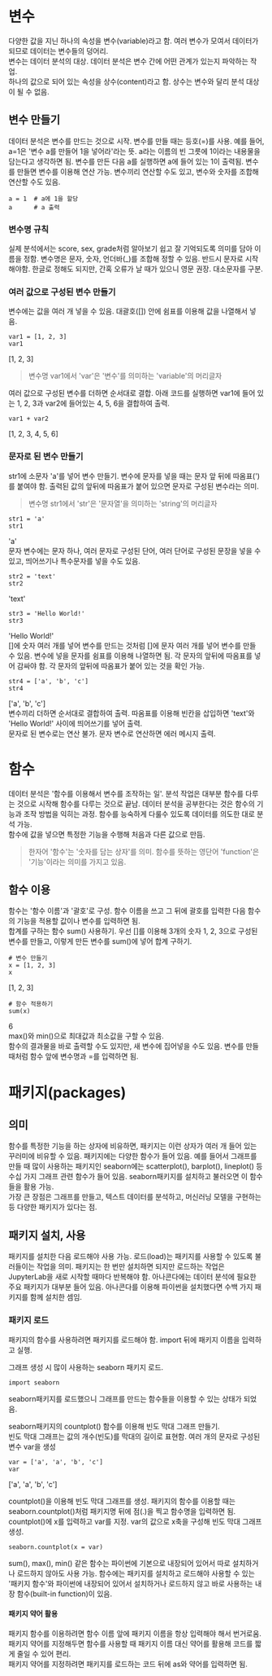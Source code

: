 # 변수
다양한 값을 지닌 하나의 속성을 변수(variable)라고 함. 여러 변수가 모여서 데이터가 되므로 데이터는 변수들의 덩어리.  
변수는 데이터 분석의 대상. 데이터 분석은 변수 간에 어떤 관계가 있는지 파악하는 작업.  
하나의 값으로 되어 있는 속성을 상수(content)라고 함. 상수는 변수와 달리 분석 대상이 될 수 없음.
## 변수 만들기
데이터 분석은 변수를 만드는 것으로 시작. 변수를 만들 때는 등호(=)를 사용. 예를 들어, a=1은 '변수 a를 만들어 1을 넣어라'라는 뜻. a라는 이름의 빈 그릇에 1이라는 내용물을 담는다고 생각하면 됨.
변수를 만든 다음 a를 실행하면 a에 들어 있는 1이 출력됨. 변수를 만들면 변수를 이용해 연산 가능. 변수끼리 연산할 수도 있고, 변수와 숫자를 조합해 연산할 수도 있음.
```
a = 1  # a에 1을 할당
a      # a 출력
```
### 변수명 규칙
실제 분석에서는 score, sex, grade처럼 알아보기 쉽고 잘 기억되도록 의미를 담아 이름을 정함. 변수명은 문자, 숫자, 언더바(_)를 조합해 정할 수 있음. 반드시 문자로 시작해야함.
한글로 정해도 되지만, 간혹 오류가 날 때가 있으니 영문 권장. 대소문자를 구분.
### 여러 값으로 구성된 변수 만들기
변수에는 값을 여러 개 넣을 수 있음. 대괄호([]) 안에 쉼표를 이용해 값을 나열해서 넣음.
```
var1 = [1, 2, 3]
var1
```
[1, 2, 3]
> 변수명 var1에서 'var'은 '변수'를 의미하는 'variable'의 머리글자

여러 값으로 구성된 변수를 더하면 순서대로 결합. 아래 코드를 실행하면 var1에 들어 있는 1, 2, 3과 var2에 들어있는 4, 5, 6을 결합하여 출력.
```
var1 + var2
```
[1, 2, 3, 4, 5, 6]

### 문자로 된 변수 만들기
str1에 소문자 'a'를 넣어 변수 만들기. 변수에 문자를 넣을 때는 문자 앞 뒤에 따옴표(')를 붙여야 함. 출력된 값의 앞뒤에 따옴표가 붙어 있으면 문자로 구성된 변수라는 의미.
> 변수명 str1에서 'str'은 '문자열'을 의미하는 'string'의 머리글자

```
str1 = 'a'
str1
```
'a'  
문자 변수에는 문자 하나, 여러 문자로 구성된 단어, 여러 단어로 구성된 문장을 넣을 수 있고, 띄어쓰기나 특수문자를 넣을 수도 있음.
```
str2 = 'text'
str2
```
'text'
```
str3 = 'Hello World!'
str3
```
'Hello World!'  
[]에 숫자 여러 개를 넣어 변수를 만드는 것처럼 []에 문자 여러 개를 넣어 변수를 만들 수 있음. 변수에 넣을 문자를 쉼표를 이용해 나열하면 됨. 각 문자의 앞뒤에 따옴표를 넣어 감싸야 함.
각 문자의 앞뒤에 따옴표가 붙어 있는 것을 확인 가능.
```
str4 = ['a', 'b', 'c']
str4
```
['a', 'b', 'c']  
변수끼리 더하면 순서대로 결합하여 출력. 따옴표를 이용해 빈칸을 삽입하면 'text'와 'Hello World!' 사이에 띄어쓰기를 넣어 출력.  
문자로 된 변수로는 연산 불가. 문자 변수로 연산하면 에러 메시지 출력.

# 함수
데이터 분석은 '함수를 이용해서 변수를 조작하는 일'. 분석 작업은 대부분 함수를 다루는 것으로 시작해 함수를 다루는 것으로 끝남. 데이터 분석을 공부한다는 것은 함수의 기능과 조작 방법을 익히는 과정. 함수를 능숙하게 다룰수 있도록 데이터를 의도한 대로 분석 가능.  
함수에 값을 넣으면 특정한 기능을 수행해 처음과 다른 값으로 만듬.
> 한자어 '함수'는 '숫자를 담는 상자'를 의미. 함수를 뜻하는 영단어 'function'은 '기능'이라는 의미를 가지고 있음.

## 함수 이용
함수는 '함수 이름'과 '괄호'로 구성. 함수 이름을 쓰고 그 뒤에 괄호를 입력한 다음 함수의 기능을 적용할 값이나 변수를 입력하면 됨.  
합계를 구하는 함수 sum() 사용하기. 우선 []를 이용해 3개의 숫자 1, 2, 3으로 구성된 변수를 만들고, 이렇게 만든 변수를 sum()에 넣어 합계 구하기.
```
# 변수 만들기
x = [1, 2, 3]
x
```
[1, 2, 3]
```
# 함수 적용하기
sum(x)
```
6  
max()와 min()으로 최대값과 최소값을 구할 수 있음.  
함수의 결과물을 바로 출력할 수도 있지만, 새 변수에 집어넣을 수도 있음. 변수를 만들 때처럼 함수 앞에 변수명과 =를 입력하면 됨.

# 패키지(packages)
## 의미
함수를 특정한 기능을 하는 상자에 비유하면, 패키지는 이런 상자가 여러 개 들어 있는 꾸러미에 비유할 수 있음. 패키지에는 다양한 함수가 들어 있음.
예를 들어서 그래프를 만들 때 많이 사용하는 패키지인 seaborn에는 scatterplot(), barplot(), lineplot() 등 수십 가지 그래프 관련 함수가 들어 있음. seaborn패키지를 설치하고 불러오면
이 함수들을 활용 가능.  
가장 큰 장점은 그래프를 만들고, 텍스트 데이터를 분석하고, 머신러닝 모델을 구현하는 등 다양한 패키지가 있다는 점.
## 패키지 설치, 사용
패키지를 설치한 다음 로드해야 사용 가능. 로드(load)는 패키지를 사용할 수 있도록 불러들이는 작업을 의미.
패키지는 한 번만 설치하면 되지만 로드하는 작업은 JupyterLab을 새로 시작할 때마다 반복해야 함. 아나콘다에는 데이터 분석에 필요한 주요 패키지가 대부분 들어 있음. 아나콘다를 이용해 파이썬을 설치했다면 수백 가지 패키지를 함께 설치한 셈임.  
### 패키지 로드
패키지의 함수를 사용하려면 패키지를 로드해야 함. import 뒤에 패키지 이름을 입력하고 실행.  
  
그래프 생성 시 많이 사용하는 seaborn 패키지 로드.
```
import seaborn
```
seaborn패키지를 로드했으니 그래프를 만드는 함수들을 이용할 수 있는 상태가 되었음.  
  
seaborn패키지의 countplot() 함수를 이용해 빈도 막대 그래프 만들기.  
빈도 막대 그래프는 값의 개수(빈도)를 막대의 길이로 표현함. 여러 개의 문자로 구성된 변수 var을 생성
```
var = ['a', 'a', 'b', 'c']
var
```
['a', 'a', 'b', 'c']  
  
countplot()을 이용해 빈도 막대 그래프를 생성. 패키지의 함수를 이용할 때는 seaborn.countplot()처럼 패키지명 뒤에 점(.)을 찍고 함수명을 입력하면 됨. countplot()에 x를 입력하고 var를 지정. var의 값으로 x축을 구성해 빈도 막대 그래프 생성.
```
seaborn.countplot(x = var)
```

sum(), max(), min() 같은 함수는 파이썬에 기본으로 내장되어 있어서 따로 설치하거나 로드하지 않아도 사용 가능. 함수에는 패키지를 설치하고 로드해야 사용할 수 있는 '패키지 함수'와 파이썬에 내장되어 있어서 설치하거나 로드하지 않고 바로 사용하는 내장 함수(built-in function)이 있음.
#### 패키지 약어 활용
패키지 함수를 이용하려면 함수 이름 앞에 패키지 이름을 항상 입력해야 해서 번거로움.
패키지 약어를 지정해두면 함수를 사용할 때 패키지 이름 대신 약어를 활용해 코드를 짧게 줄일 수 있어 편리.  
패키지 약어를 지정하려면 패키지를 로드하는 코드 뒤에 as와 약어를 입력하면 됨.
